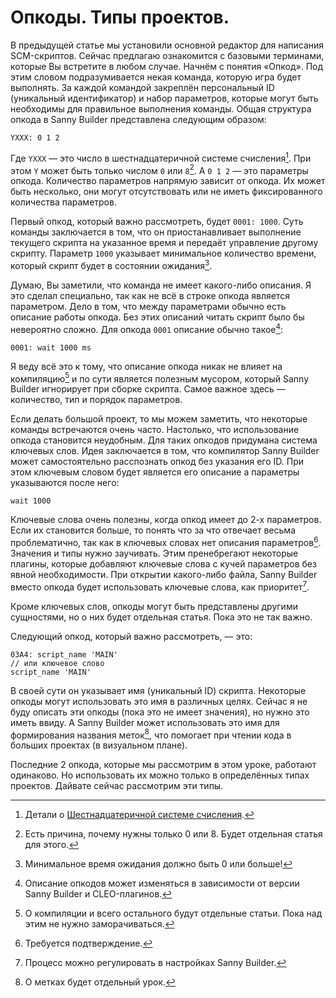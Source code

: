 # Опкоды. Типы проектов.

В предыдущей статье мы установили основной редактор для написания SCM-скриптов. Сейчас предлагаю ознакомится с базовыми терминами, которые Вы встретите в любом случае. Начнём с понятия «Опкод». Под этим словом подразумивается некая команда, которую игра будет выполнять. За каждой командой закреплён персональный ID (уникальный идентификатор) и набор параметров, которые могут быть необходимы для правильное выполнения команды. Общая структура опкода в Sanny Builder представлена следующим образом:

```
YXXX: 0 1 2
```

Где `YXXX` — это число в шестнадцатеричной системе счисления[^1]. При этом `Y` может быть только числом `0` или `8`[^2]. А `0 1 2` — это параметры опкода. Количество параметров напрямую зависит от опкода. Их может быть несколько, они могут отсутствовать или не иметь фиксированного количества параметров.

Первый опкод, который важно рассмотреть, будет `0001: 1000`. Суть команды заключается в том, что он приостанавливает выполнение текущего скрипта на указанное время и передаёт управление другому скрипту. Параметр `1000` указывает минимальное количество времени, который скрипт будет в состоянии ожидания[^3].

Думаю, Вы заметили, что команда не имеет какого-либо описания. Я это сделал специально, так как не всё в строке опкода является параметром. Дело в том, что между параметрами обычно есть описание работы опкода. Без этих описаний читать скрипт было бы невероятно сложно. Для опкода `0001` описание обычно такое[^4]:

```
0001: wait 1000 ms
```

Я веду всё это к тому, что описание опкода никак не влияет на компиляцию[^5] и по сути является полезным мусором, который Sanny Builder игнорирует при сборке скрипта. Самое важное здесь — количество, тип и порядок параметров.

Если делать большой проект, то мы можем заметить, что некоторые команды встречаются очень часто. Настолько, что использование опкода становится неудобным. Для таких опкодов придумана система ключевых слов. Идея заключается в том, что компилятор Sanny Builder может самостоятельно расспознать опкод без указания его ID. При этом ключевым словом будет является его описание а параметры указываются после него:

```
wait 1000
```

Ключевые слова очень полезны, когда опкод имеет до 2-х параметров. Если их становится больше, то понять что за что отвечает весьма проблематично, так как в ключевых словах нет описания параметров[^6]. Значения и типы нужно заучивать. Этим пренебрегают некоторые плагины, которые добавляют ключевые слова с кучей параметров без явной необходимости. При открытии какого-либо файла, Sanny Builder вместо опкода будет использовать ключевые слова, как приоритет[^7].

Кроме ключевых слов, опкоды могут быть представлены другими сущностями, но о них будет отдельная статья. Пока это не так важно.

Следующий опкод, который важно рассмотреть, — это:

```
03A4: script_name 'MAIN'
// или ключевое слово
script_name 'MAIN'
```

В своей сути он указывает имя (уникальный ID) скрипта. Некоторые опкоды могут использовать это имя в различных целях. Сейчас я не буду описать эти опкоды (пока это не имеет значения), но нужно это иметь ввиду. А Sanny Builder может использовать это имя для формирования названия меток[^8], что помогает при чтении кода в больших проектах (в визуальном плане).

Последние 2 опкода, которые мы рассмотрим в этом уроке, работают одинаково. Но использовать их можно только в определённых типах проектов. Дайвате сейчас рассмотрим эти типы.




[^1]: Детали о [Шестнадцатеричной системе счисления](https://ru.wikipedia.org/wiki/%D0%A8%D0%B5%D1%81%D1%82%D0%BD%D0%B0%D0%B4%D1%86%D0%B0%D1%82%D0%B5%D1%80%D0%B8%D1%87%D0%BD%D0%B0%D1%8F_%D1%81%D0%B8%D1%81%D1%82%D0%B5%D0%BC%D0%B0_%D1%81%D1%87%D0%B8%D1%81%D0%BB%D0%B5%D0%BD%D0%B8%D1%8F).
[^2]: Есть причина, почему нужны только 0 или 8. Будет отдельная статья для этого.
[^3]: Минимальное время ожидания должно быть 0 или больше!
[^4]: Описание опкодов может изменяться в зависимости от версии Sanny Builder и CLEO-плагинов.
[^5]: О компиляции и всего остального будут отдельные статьи. Пока над этим не нужно заморачиваться.
[^6]: Требуется подтверждение.
[^7]: Процесс можно регулировать в настройках Sanny Builder.
[^8]: О метках будет отдельный урок.
